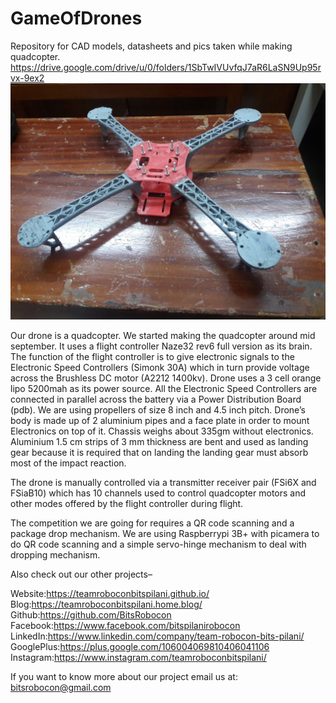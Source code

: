 # GameOfDrones
Repository for CAD models, datasheets and pics taken while making quadcopter.
https://drive.google.com/drive/u/0/folders/1SbTwIVUvfqJ7aR6LaSN9Up95rvx-9ex2
![quad image](https://github.com/BitsRobocon/GameOfDrones/blob/master/IMG-20190303-WA0007.jpg)

Our drone is a quadcopter. We started making the quadcopter around mid september. It uses a flight controller Naze32 rev6 full version as its brain.  The function of the flight controller is to give electronic signals to the Electronic Speed Controllers (Simonk 30A) which in turn provide voltage across the Brushless DC motor (A2212 1400kv). Drone uses a 3 cell orange lipo 5200mah as its power source. All the Electronic Speed Controllers are connected in parallel across the battery via a Power Distribution Board (pdb). We are using propellers of size 8 inch and 4.5 inch pitch. Drone’s body is made up of 2 aluminium pipes and a face plate in order to mount Electronics on top of it. Chassis weighs about 335gm without electronics. Aluminium 1.5 cm strips of 3 mm thickness are bent and used as landing gear because it is required that on landing the landing gear must absorb most of the impact reaction. 

The drone is manually controlled via a transmitter receiver pair (FSi6X and FSiaB10) which has 10 channels used to control quadcopter motors and other modes offered by the flight controller during flight. 

The competition we are going for requires a QR code scanning and a package drop mechanism. We are using Raspberrypi 3B+ with picamera to do QR code scanning and a simple servo-hinge mechanism to deal with dropping mechanism.

Also check out our other projects–

Website:https://teamroboconbitspilani.github.io/ 
Blog:https://teamroboconbitspilani.home.blog/ 
Github:https://github.com/BitsRobocon 
Facebook:https://www.facebook.com/bitspilanirobocon 
LinkedIn:https://www.linkedin.com/company/team-robocon-bits-pilani/ 
GooglePlus:https://plus.google.com/106004069810406041106 
Instagram:https://www.instagram.com/teamroboconbitspilani/

If you want to know more about our project email us at: bitsrobocon@gmail.com
